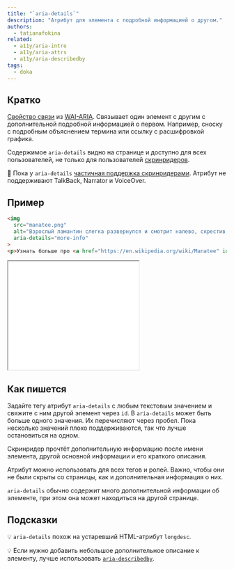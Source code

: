 ```yaml
---
title: "`aria-details`"
description: "Атрибут для элемента с подробной информацией о другом."
authors:
  - tatianafokina
related:
  - a11y/aria-intro
  - a11y/aria-attrs
  - a11y/aria-describedby
tags:
  - doka
---
```


## Кратко

[Свойство связи](/a11y/aria-attrs/#atributy-svyazi) из [WAI-ARIA](/a11y/aria-intro/#specifikaciya). Связывает один элемент с другим с дополнительной подробной информацией о первом. Например, сноску с подробным объяснением термина или ссылку с расшифровкой графика.

Содержимое `aria-details` видно на странице и доступно для всех пользователей, не только для пользователей [скринридеров](/a11y/screenreaders/).

<aside>

👶 Пока у `aria-details` [частичная поддержка скринридерами](https://a11ysupport.io/tech/aria/aria-details_attribute). Атрибут не поддерживают TalkBack, Narrator и VoiceOver.

</aside>

## Пример

```html
<img
  src="manatee.png"
  alt="Взрослый ламантин слегка развернулся и смотрит налево, скрестив передние ласты."
  aria-details="more-info"
>
<p>Узнать больше про <a href="https://en.wikipedia.org/wiki/Manatee" id="more-info">ламантинов</a></p>
```

<iframe title="Изображение с расширенным описанием" src="demos/field-with-hint/" height="250"></iframe>

## Как пишется

Задайте тегу атрибут `aria-details` с любым текстовым значением и свяжите с ним другой элемент через `id`. В `aria-details` может быть больше одного значения. Их перечисляют через пробел. Пока несколько значений плохо поддерживаются, так что лучше остановиться на одном.

Скринридер прочтёт дополнительную информацию после имени элемента, другой основной информации и его краткого описания.

Атрибут можно использовать для всех тегов и ролей. Важно, чтобы они не были скрыты со страницы, как и дополнительная информация о них.

`aria-details` обычно содержит много дополнительной информации об элементе, при этом она может находиться на другой странице.

## Подсказки

💡 `aria-details` похож на устаревший HTML-атрибут `longdesc`.

💡 Если нужно добавить небольшое дополнительное описание к элементу, лучше использовать [`aria-describedby`](/a11y/aria-describedby/).
